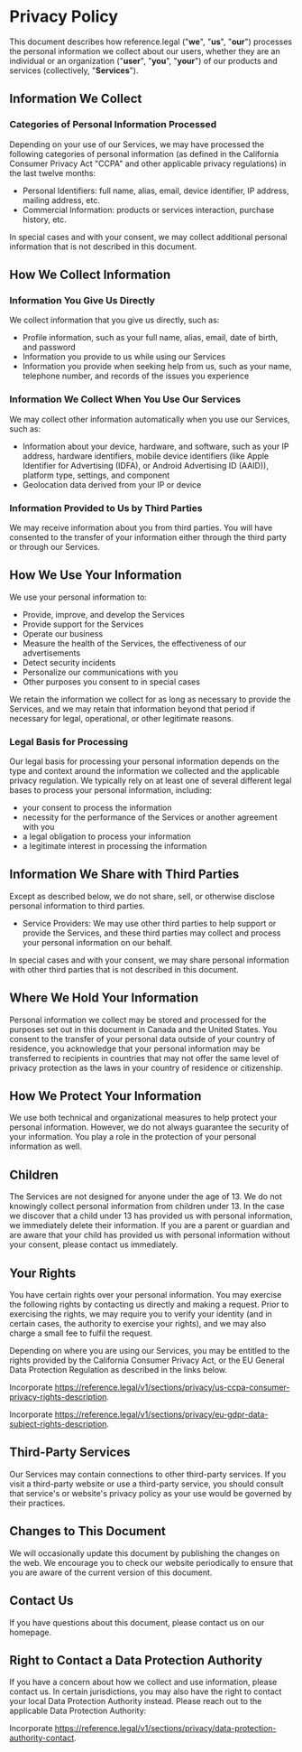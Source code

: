 # Privacy Policy

This document describes how reference.legal ("**we**", "**us**", "**our**") processes the personal information we collect about our users, whether they are an individual or an organization ("**user**", "**you**", "**your**") of our products and services (collectively, "**Services**").

## Information We Collect

### Categories of Personal Information Processed

Depending on your use of our Services, we may have processed the following categories of personal information (as defined in the California Consumer Privacy Act "CCPA" and other applicable privacy regulations) in the last twelve months:

* Personal Identifiers: full name, alias, email, device identifier, IP address, mailing address, etc.
* Commercial Information: products or services interaction, purchase history, etc.

In special cases and with your consent, we may collect additional personal information that is not described in this document.

## How We Collect Information

### Information You Give Us Directly

We collect information that you give us directly, such as:

* Profile information, such as your full name, alias, email, date of birth, and password
* Information you provide to us while using our Services
* Information you provide when seeking help from us, such as your name, telephone number, and records of the issues you experience
<!-- * Billing information, such as your name, payment card number, payment account details, and shipping address -->

### Information We Collect When You Use Our Services

We may collect other information automatically when you use our Services, such as:

* Information about your device, hardware, and software, such as your IP address, hardware identifiers, mobile device identifiers (like Apple Identifier for Advertising (IDFA), or Android Advertising ID (AAID)), platform type, settings, and component
* Geolocation data derived from your IP or device
<!-- * Browser information, including history and interactions with web content
* Device event information such as crash reports, requests, system activity -->

<!-- Our Services use cookies and similar technologies to collect your personal information and other information. You can learn more about cookies in the link below.

Incorporate <https://reference.legal/v1/sections/privacy/cookies-description>

We currently do not respond to Do Not Track (DNT) signals. You may opt out of certain types of tracking on the web, including certain analytics and tailored advertising by changing the cookie settings in your browser or via our consent tools, as applicable. -->

### Information Provided to Us by Third Parties

We may receive information about you from third parties. You will have consented to the transfer of your information either through the third party or through our Services.

## How We Use Your Information

We use your personal information to:

* Provide, improve, and develop the Services
* Provide support for the Services
* Operate our business
* Measure the health of the Services, the effectiveness of our advertisements
* Detect security incidents
* Personalize our communications with you
* Other purposes you consent to in special cases

We retain the information we collect for as long as necessary to provide the Services, and we may retain that information beyond that period if necessary for legal, operational, or other legitimate reasons.

### Legal Basis for Processing

Our legal basis for processing your personal information depends on the type and context around the information we collected and the applicable privacy regulation. We typically rely on at least one of several different legal bases to process your personal information, including:

* your consent to process the information
* necessity for the performance of the Services or another agreement with you
* a legal obligation to process your information
* a legitimate interest in processing the information

## Information We Share with Third Parties

Except as described below, we do not share, sell, or otherwise disclose personal information to third parties.

* Service Providers: We may use other third parties to help support or provide the Services, and these third parties may collect and process your personal information on our behalf.

In special cases and with your consent, we may share personal information with other third parties that is not described in this document.

## Where We Hold Your Information

Personal information we collect may be stored and processed for the purposes set out in this document in Canada and the United States. You consent to the transfer of your personal data outside of your country of residence, you acknowledge that your personal information may be transferred to recipients in countries that may not offer the same level of privacy protection as the laws in your country of residence or citizenship.

## How We Protect Your Information

We use both technical and organizational measures to help protect your personal information. However, we do not always guarantee the security of your information. You play a role in the protection of your personal information as well.

## Children

The Services are not designed for anyone under the age of 13. We do not knowingly collect personal information from children under 13. In the case we discover that a child under 13 has provided us with personal information, we immediately delete their information. If you are a parent or guardian and are aware that your child has provided us with personal information without your consent, please contact us immediately.

## Your Rights

You have certain rights over your personal information. You may exercise the following rights by contacting us directly and making a request. Prior to exercising the rights, we may require you to verify your identity (and in certain cases, the authority to exercise your rights), and we may also charge a small fee to fulfil the request.

Depending on where you are using our Services, you may be entitled to the rights provided by the California Consumer Privacy Act, or the EU General Data Protection Regulation as described in the links below.

Incorporate <https://reference.legal/v1/sections/privacy/us-ccpa-consumer-privacy-rights-description>.

Incorporate <https://reference.legal/v1/sections/privacy/eu-gdpr-data-subject-rights-description>.

## Third-Party Services

Our Services may contain connections to other third-party services. If you visit a third-party website or use a third-party service, you should consult that service's or website's privacy policy as your use would be governed by their practices.

## Changes to This Document

We will occasionally update this document by publishing the changes on the web. We encourage you to check our website periodically to ensure that you are aware of the current version of this document.

## Contact Us

If you have questions about this document, please contact us on our homepage.

## Right to Contact a Data Protection Authority

If you have a concern about how we collect and use information, please contact us. In certain jurisdictions, you may also have the right to contact your local Data Protection Authority instead. Please reach out to the applicable Data Protection Authority:

Incorporate <https://reference.legal/v1/sections/privacy/data-protection-authority-contact>.
